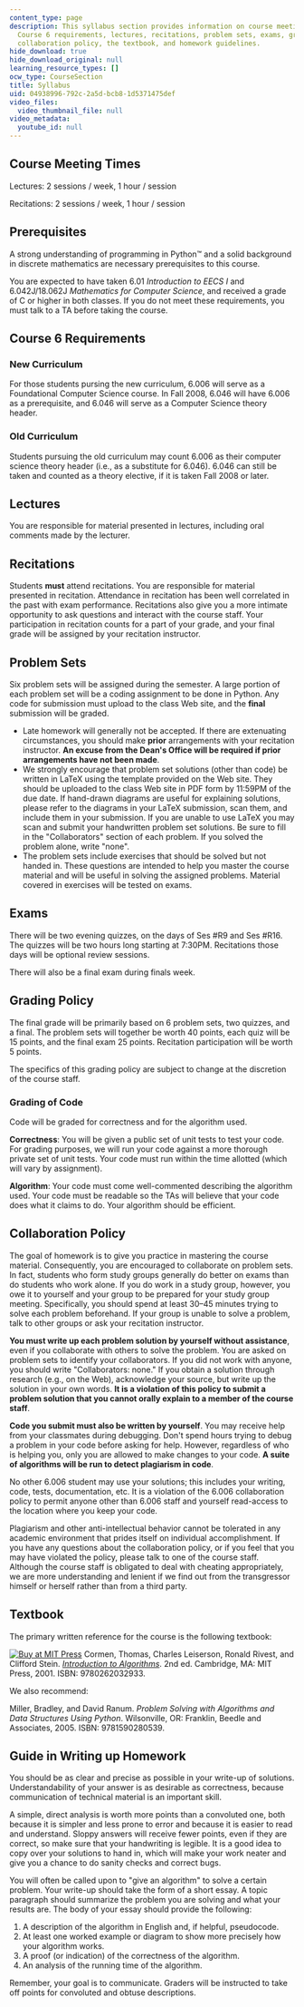 ```yaml
---
content_type: page
description: This syllabus section provides information on course meeting times, prerequisites,
  Course 6 requirements, lectures, recitations, problem sets, exams, grading policy,
  collaboration policy, the textbook, and homework guidelines.
hide_download: true
hide_download_original: null
learning_resource_types: []
ocw_type: CourseSection
title: Syllabus
uid: 04938996-792c-2a5d-bcb8-1d5371475def
video_files:
  video_thumbnail_file: null
video_metadata:
  youtube_id: null
---
```


Course Meeting Times
--------------------

Lectures: 2 sessions / week, 1 hour / session

Recitations: 2 sessions / week, 1 hour / session

Prerequisites
-------------

A strong understanding of programming in Python™ and a solid background in discrete mathematics are necessary prerequisites to this course.

You are expected to have taken 6.01 _Introduction to EECS I_ and 6.042J/18.062J _Mathematics for Computer Science_, and received a grade of C or higher in both classes. If you do not meet these requirements, you must talk to a TA before taking the course.

Course 6 Requirements
---------------------

### New Curriculum

For those students pursing the new curriculum, 6.006 will serve as a Foundational Computer Science course. In Fall 2008, 6.046 will have 6.006 as a prerequisite, and 6.046 will serve as a Computer Science theory header.

### Old Curriculum

Students pursuing the old curriculum may count 6.006 as their computer science theory header (i.e., as a substitute for 6.046). 6.046 can still be taken and counted as a theory elective, if it is taken Fall 2008 or later.

Lectures
--------

You are responsible for material presented in lectures, including oral comments made by the lecturer.

Recitations
-----------

Students **must** attend recitations. You are responsible for material presented in recitation. Attendance in recitation has been well correlated in the past with exam performance. Recitations also give you a more intimate opportunity to ask questions and interact with the course staff. Your participation in recitation counts for a part of your grade, and your final grade will be assigned by your recitation instructor.

Problem Sets
------------

Six problem sets will be assigned during the semester. A large portion of each problem set will be a coding assignment to be done in Python. Any code for submission must upload to the class Web site, and the **final** submission will be graded.

*   Late homework will generally not be accepted. If there are extenuating circumstances, you should make **prior** arrangements with your recitation instructor. **An excuse from the Dean's Office will be required if prior arrangements have not been made**.
*   We strongly encourage that problem set solutions (other than code) be written in LaTeX using the template provided on the Web site. They should be uploaded to the class Web site in PDF form by 11:59PM of the due date. If hand-drawn diagrams are useful for explaining solutions, please refer to the diagrams in your LaTeX submission, scan them, and include them in your submission. If you are unable to use LaTeX you may scan and submit your handwritten problem set solutions. Be sure to fill in the "Collaborators" section of each problem. If you solved the problem alone, write "none".
*   The problem sets include exercises that should be solved but not handed in. These questions are intended to help you master the course material and will be useful in solving the assigned problems. Material covered in exercises will be tested on exams.

Exams
-----

There will be two evening quizzes, on the days of Ses #R9 and Ses #R16. The quizzes will be two hours long starting at 7:30PM. Recitations those days will be optional review sessions.

There will also be a final exam during finals week.

Grading Policy
--------------

The final grade will be primarily based on 6 problem sets, two quizzes, and a final. The problem sets will together be worth 40 points, each quiz will be 15 points, and the final exam 25 points. Recitation participation will be worth 5 points.

The specifics of this grading policy are subject to change at the discretion of the course staff.

### Grading of Code

Code will be graded for correctness and for the algorithm used.

**Correctness**: You will be given a public set of unit tests to test your code. For grading purposes, we will run your code against a more thorough private set of unit tests. Your code must run within the time allotted (which will vary by assignment).

**Algorithm**: Your code must come well-commented describing the algorithm used. Your code must be readable so the TAs will believe that your code does what it claims to do. Your algorithm should be efficient.

Collaboration Policy
--------------------

The goal of homework is to give you practice in mastering the course material. Consequently, you are encouraged to collaborate on problem sets. In fact, students who form study groups generally do better on exams than do students who work alone. If you do work in a study group, however, you owe it to yourself and your group to be prepared for your study group meeting. Specifically, you should spend at least 30–45 minutes trying to solve each problem beforehand. If your group is unable to solve a problem, talk to other groups or ask your recitation instructor.

**You must write up each problem solution by yourself without assistance**, even if you collaborate with others to solve the problem. You are asked on problem sets to identify your collaborators. If you did not work with anyone, you should write "Collaborators: none." If you obtain a solution through research (e.g., on the Web), acknowledge your source, but write up the solution in your own words. **It is a violation of this policy to submit a problem solution that you cannot orally explain to a member of the course staff**.

**Code you submit must also be written by yourself**. You may receive help from your classmates during debugging. Don't spend hours trying to debug a problem in your code before asking for help. However, regardless of who is helping you, only you are allowed to make changes to your code. **A suite of algorithms will be run to detect plagiarism in code**.

No other 6.006 student may use your solutions; this includes your writing, code, tests, documentation, etc. It is a violation of the 6.006 collaboration policy to permit anyone other than 6.006 staff and yourself read-access to the location where you keep your code.

Plagiarism and other anti-intellectual behavior cannot be tolerated in any academic environment that prides itself on individual accomplishment. If you have any questions about the collaboration policy, or if you feel that you may have violated the policy, please talk to one of the course staff. Although the course staff is obligated to deal with cheating appropriately, we are more understanding and lenient if we find out from the transgressor himself or herself rather than from a third party.

Textbook
--------

The primary written reference for the course is the following textbook:

[![Buy at MIT Press](/images/mp_logo.gif)](https://mitpress.mit.edu/9780262032933) Cormen, Thomas, Charles Leiserson, Ronald Rivest, and Clifford Stein. [_Introduction to Algorithms_](https://mitpress.mit.edu/9780262032933). 2nd ed. Cambridge, MA: MIT Press, 2001. ISBN: 9780262032933.

We also recommend:

Miller, Bradley, and David Ranum. _Problem Solving with Algorithms and Data Structures Using Python_. Wilsonville, OR: Franklin, Beedle and Associates, 2005. ISBN: 9781590280539.

Guide in Writing up Homework
----------------------------

You should be as clear and precise as possible in your write-up of solutions. Understandability of your answer is as desirable as correctness, because communication of technical material is an important skill.

A simple, direct analysis is worth more points than a convoluted one, both because it is simpler and less prone to error and because it is easier to read and understand. Sloppy answers will receive fewer points, even if they are correct, so make sure that your handwriting is legible. It is a good idea to copy over your solutions to hand in, which will make your work neater and give you a chance to do sanity checks and correct bugs.

You will often be called upon to "give an algorithm" to solve a certain problem. Your write-up should take the form of a short essay. A topic paragraph should summarize the problem you are solving and what your results are. The body of your essay should provide the following:

1.  A description of the algorithm in English and, if helpful, pseudocode.
2.  At least one worked example or diagram to show more precisely how your algorithm works.
3.  A proof (or indication) of the correctness of the algorithm.
4.  An analysis of the running time of the algorithm.

Remember, your goal is to communicate. Graders will be instructed to take off points for convoluted and obtuse descriptions.